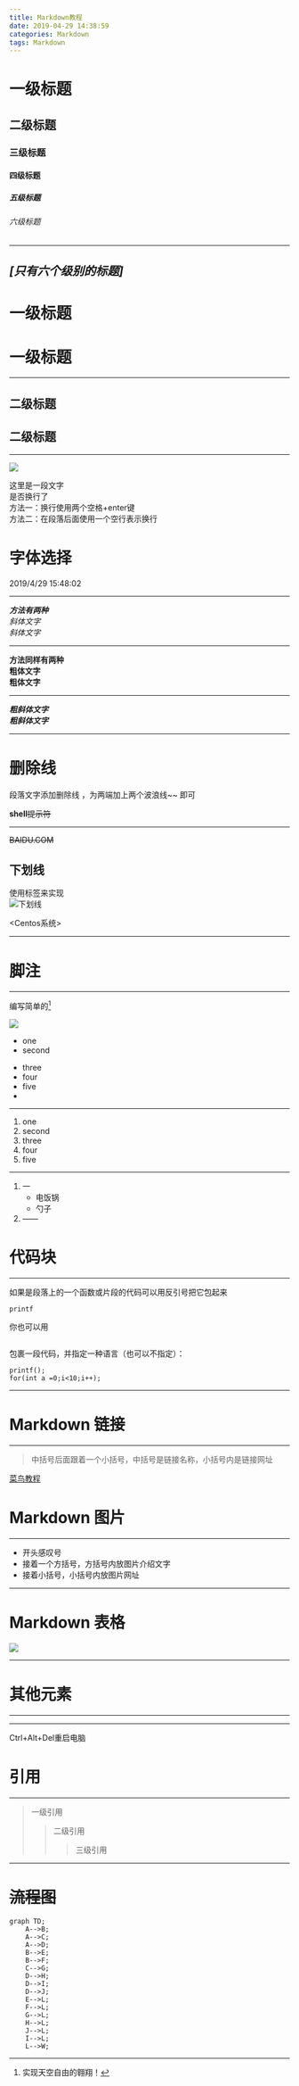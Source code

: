 ```yaml
---
title: Markdown教程
date: 2019-04-29 14:38:59
categories: Markdown
tags: Markdown
---
```

# 一级标题

## 二级标题

### 三级标题

#### 四级标题

##### 五级标题

###### 六级标题

---
 *[只有六个级别的标题]*
---
# 一级标题 #
# 一级标题
------
## 二级标题 ##
## 二级标题
----
![](https://linkenwild.github.io/images/ziti.jpg)

这里是一段文字  
是否换行了  
方法一：换行使用两个空格+enter键  
方法二：在段落后面使用一个空行表示换行

# 字体选择
2019/4/29 15:48:02 

----------


***方法有两种***  
*斜体文字*  
_斜体文字_

---

**方法同样有两种**  
**粗体文字**  
__粗体文字__  

___

***粗斜体文字***  
___粗斜体文字___  

---

# 删除线

段落文字添加删除线 ，为两端加上两个波浪线~~
即可

**shell**~~提示符~~

___

~~BAIDU.COM~~  
## 下划线

使用标签来实现  
![下划线](https://linkenwild.github.io/images/xiahuaxian.jpg)  


<Centos系统>

---
# 脚注  

---

编写简单的[^脚本实用工具]  

[^脚本实用工具]: 实现天空自由的翱翔！


![](https://linkenwild.github.io/images/jiaozhu.jpg)  
* one
* second


- three
- four
- five  
- 
---
1. one
2. second
3. three
4. four
5. five

---
1. 一   
    - 电饭锅
    - 勺子
2. ——


# 代码块

---
如果是段落上的一个函数或片段的代码可以用反引号把它包起来


```shell
printf
```  


   你也可以用

>`````    

包裹一段代码，并指定一种语言（也可以不指定）：
```shell
printf();
for(int a =0;i<10;i++);
```


---
# Markdown 链接

---
> 中括号后面跟着一个小括号，中括号是链接名称，小括号内是链接网址
 


[菜鸟教程](https://www.runoob.com/)  

# Markdown 图片

___

- 开头感叹号
- 接着一个方括号，方括号内放图片介绍文字
- 接着小括号，小括号内放图片网址  
  

___


# Markdown 表格

![](https://linkenwild.github.io/images/biaoge.jpg)  

___

# 其他元素

___


---

<kdb>Ctrl</kdb>+<kdb>Alt</kdb>+<kdb>Del</kdb>重启电脑


# 引用

---

> 一级引用
> >二级引用
> > >三级引用

---

# ~~流程图~~

```graph
graph TD;
    A-->B;
	A-->C;
	A-->D;
	B-->E;
	B-->F;
	C-->G;
	D-->H;
	D-->I;
	D-->J;
	E-->L;
	F-->L;
	G-->L;
	H-->L;
	J-->L;
	I-->L;
	L-->W;
```




